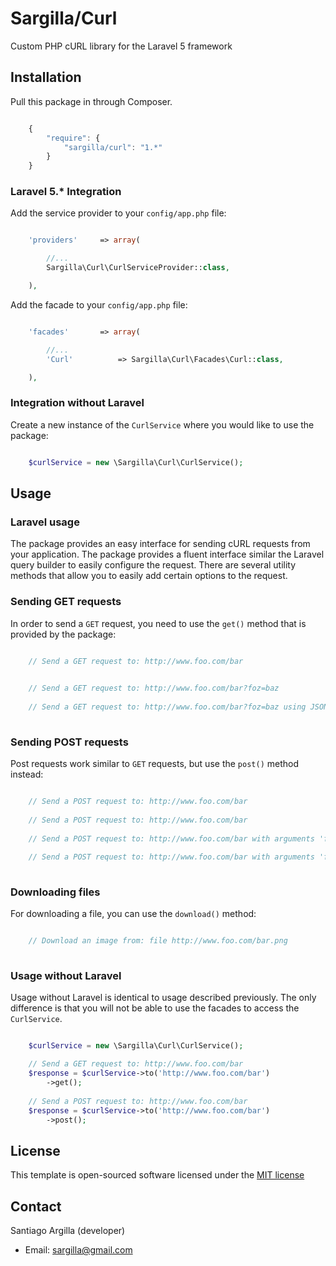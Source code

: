 Sargilla/Curl
================

Custom PHP cURL library for the Laravel 5 framework  

## Installation

Pull this package in through Composer.

```js

    {
        "require": {
            "sargilla/curl": "1.*"
        }
    }

```


### Laravel 5.* Integration

Add the service provider to your `config/app.php` file:

```php

    'providers'     => array(

        //...
        Sargilla\Curl\CurlServiceProvider::class,

    ),

```

Add the facade to your `config/app.php` file:

```php

    'facades'       => array(

        //...
        'Curl'          => Sargilla\Curl\Facades\Curl::class,

    ),

```


### Integration without Laravel

Create a new instance of the `CurlService` where you would like to use the package:

```php

    $curlService = new \Sargilla\Curl\CurlService();

```




## Usage

### Laravel usage

The package provides an easy interface for sending cURL requests from your application. The package provides a fluent interface similar the Laravel query builder to easily configure the request. There are several utility methods that allow
you to easily add certain options to the request.

### Sending GET requests

In order to send a `GET` request, you need to use the `get()` method that is provided by the package:

```php

    // Send a GET request to: http://www.foo.com/bar
    

    // Send a GET request to: http://www.foo.com/bar?foz=baz
    
    // Send a GET request to: http://www.foo.com/bar?foz=baz using JSON
    
```


### Sending POST requests

Post requests work similar to `GET` requests, but use the `post()` method instead:

```php

    // Send a POST request to: http://www.foo.com/bar
    
    // Send a POST request to: http://www.foo.com/bar
    
    // Send a POST request to: http://www.foo.com/bar with arguments 'foz' = 'baz' using JSON
    
    // Send a POST request to: http://www.foo.com/bar with arguments 'foz' = 'baz' using JSON and return as associative array
    
```

### Downloading files

For downloading a file, you can use the `download()` method:

```php

    // Download an image from: file http://www.foo.com/bar.png
   

```


### Usage without Laravel

Usage without Laravel is identical to usage described previously. The only difference is that you will not be able to 
use the facades to access the `CurlService`.

```php

    $curlService = new \Sargilla\Curl\CurlService();

    // Send a GET request to: http://www.foo.com/bar
    $response = $curlService->to('http://www.foo.com/bar')
        ->get();
        
    // Send a POST request to: http://www.foo.com/bar
    $response = $curlService->to('http://www.foo.com/bar')
        ->post();

```







## License

This template is open-sourced software licensed under the [MIT license](http://opensource.org/licenses/MIT)




## Contact

Santiago Argilla (developer)

- Email: sargilla@gmail.com
